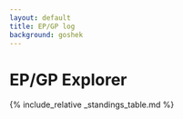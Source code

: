 ```yaml
---
layout: default
title: EP/GP log
background: goshek
---
```


# EP/GP Explorer

<div id="graph" style="width:100%;height:300px;display:none;">

## Loading...

</div>

<div id="standings_table">

{% include_relative _standings_table.md %}

</div>

<script src="/third-party/plotly-2.4.2.min.js"></script>
<script src="./epgp-graph.js"></script>
